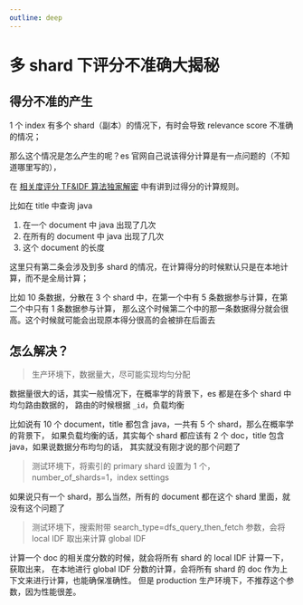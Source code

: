 ```yaml
---
outline: deep
---
```

# 多 shard 下评分不准确大揭秘

## 得分不准的产生

1 个 index 有多个 shard（副本）的情况下，有时会导致 relevance score 不准确的情况；

那么这个情况是怎么产生的呢？es 官网自己说该得分计算是有一点问题的（不知道哪里写的），

在 [相关度评分 TF&IDF 算法独家解密](/elasticsearch-core/search-engine/55-tf-idf.md)
中有讲到过得分的计算规则。

比如在 title 中查询 java

1. 在一个 document 中 java 出现了几次
2. 在所有的 document 中 java 出现了几次
3. 这个 document 的长度

这里只有第二条会涉及到多 shard 的情况，在计算得分的时候默认只是在本地计算，而不是全局计算；

比如 10 条数据，分散在 3 个 shard 中，在第一个中有 5 条数据参与计算，在第二个中只有 1 条数据参与计算，
那么这个时候第二个中的那一条数据得分就会很高。这个时候就可能会出现原本得分很高的会被排在后面去

## 怎么解决？

> 生产环境下，数据量大，尽可能实现均匀分配

数据量很大的话，其实一般情况下，在概率学的背景下，es 都是在多个 shard 中均匀路由数据的，
路由的时候根据 `_id`，负载均衡

比如说有 10 个 document，title 都包含 java，一共有 5 个 shard，那么在概率学的背景下，
如果负载均衡的话，其实每个 shard 都应该有 2 个 doc，title 包含 java，如果说数据分布均匀的话，
其实就没有刚才说的那个问题了

> 测试环境下，将索引的 primary shard 设置为 1 个，number_of_shards=1，index settings

如果说只有一个 shard，那么当然，所有的 document 都在这个 shard 里面，就没有这个问题了

> 测试环境下，搜索附带 search_type=dfs_query_then_fetch 参数，会将 local IDF 取出来计算 global IDF

计算一个 doc 的相关度分数的时候，就会将所有 shard 的 local IDF 计算一下，获取出来，
在本地进行 global IDF 分数的计算，会将所有 shard 的 doc 作为上下文来进行计算，也能确保准确性。
但是 production 生产环境下，不推荐这个参数，因为性能很差。
